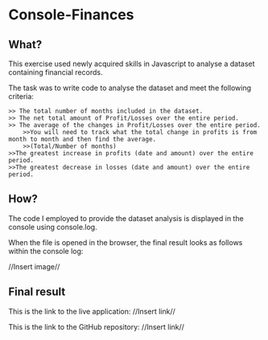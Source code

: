 # Console-Finances

## **What?**
This exercise used newly acquired skills in Javascript to analyse a dataset containing financial records.

The task was to write code to analyse the dataset and meet the following criteria:

    >> The total number of months included in the dataset.
    >> The net total amount of Profit/Losses over the entire period.
    >> The average of the changes in Profit/Losses over the entire period.
        >>You will need to track what the total change in profits is from month to month and then find the average.
        >>(Total/Number of months)
    >>The greatest increase in profits (date and amount) over the entire period.
    >>The greatest decrease in losses (date and amount) over the entire period.

## **How?**
The code I employed to provide the dataset analysis is displayed in the console using console.log.

When the file is opened in the browser, the final result looks as follows within the console log:

//Insert image//

## **Final result**
This is the link to the live application: //Insert link//

This is the link to the GitHub repository: //Insert link//
